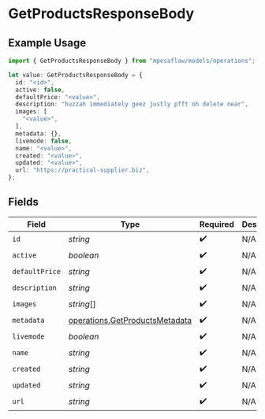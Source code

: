 # GetProductsResponseBody

## Example Usage

```typescript
import { GetProductsResponseBody } from "mpesaflow/models/operations";

let value: GetProductsResponseBody = {
  id: "<id>",
  active: false,
  defaultPrice: "<value>",
  description: "huzzah immediately geez justly pfft oh delete near",
  images: [
    "<value>",
  ],
  metadata: {},
  livemode: false,
  name: "<value>",
  created: "<value>",
  updated: "<value>",
  url: "https://practical-supplier.biz",
};
```

## Fields

| Field                                                                            | Type                                                                             | Required                                                                         | Description                                                                      |
| -------------------------------------------------------------------------------- | -------------------------------------------------------------------------------- | -------------------------------------------------------------------------------- | -------------------------------------------------------------------------------- |
| `id`                                                                             | *string*                                                                         | :heavy_check_mark:                                                               | N/A                                                                              |
| `active`                                                                         | *boolean*                                                                        | :heavy_check_mark:                                                               | N/A                                                                              |
| `defaultPrice`                                                                   | *string*                                                                         | :heavy_check_mark:                                                               | N/A                                                                              |
| `description`                                                                    | *string*                                                                         | :heavy_check_mark:                                                               | N/A                                                                              |
| `images`                                                                         | *string*[]                                                                       | :heavy_check_mark:                                                               | N/A                                                                              |
| `metadata`                                                                       | [operations.GetProductsMetadata](../../models/operations/getproductsmetadata.md) | :heavy_check_mark:                                                               | N/A                                                                              |
| `livemode`                                                                       | *boolean*                                                                        | :heavy_check_mark:                                                               | N/A                                                                              |
| `name`                                                                           | *string*                                                                         | :heavy_check_mark:                                                               | N/A                                                                              |
| `created`                                                                        | *string*                                                                         | :heavy_check_mark:                                                               | N/A                                                                              |
| `updated`                                                                        | *string*                                                                         | :heavy_check_mark:                                                               | N/A                                                                              |
| `url`                                                                            | *string*                                                                         | :heavy_check_mark:                                                               | N/A                                                                              |